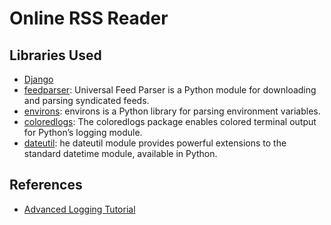 # Online RSS Reader

## Libraries Used

- [Django](https://docs.djangoproject.com/en/4.2/)
- [feedparser](https://pythonhosted.org/feedparser/): Universal Feed Parser is a Python module for downloading and parsing syndicated feeds.
- [environs](https://pypi.org/project/environs/): environs is a Python library for parsing environment variables. 
- [coloredlogs](https://coloredlogs.readthedocs.io/en/latest/index.html): The coloredlogs package enables colored terminal output for Python’s logging module.
- [dateutil](https://pypi.org/project/python-dateutil/): he dateutil module provides powerful extensions to the standard datetime module, available in Python.

## References

- [Advanced Logging Tutorial](https://docs.python.org/3/howto/logging.html#advanced-logging-tutorial)